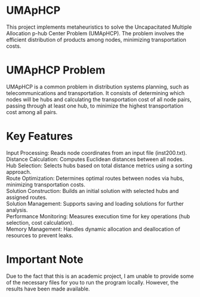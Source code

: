 # UMApHCP
This project implements metaheuristics to solve the Uncapacitated Multiple Allocation p-hub Center Problem (UMApHCP). The problem involves the efficient distribution of products among nodes, minimizing transportation costs.

# UMApHCP Problem
UMApHCP is a common problem in distribution systems planning, such as telecommunications and transportation. It consists of determining which nodes will be hubs and calculating the transportation cost of all node pairs, passing through at least one hub, to minimize the highest transportation cost among all pairs.

# Key Features
Input Processing: Reads node coordinates from an input file (inst200.txt).  
Distance Calculation: Computes Euclidean distances between all nodes.  
Hub Selection: Selects hubs based on total distance metrics using a sorting approach.  
Route Optimization: Determines optimal routes between nodes via hubs, minimizing transportation costs.  
Solution Construction: Builds an initial solution with selected hubs and assigned routes.  
Solution Management: Supports saving and loading solutions for further analysis.  
Performance Monitoring: Measures execution time for key operations (hub selection, cost calculation).  
Memory Management: Handles dynamic allocation and deallocation of resources to prevent leaks.

# Important Note
Due to the fact that this is an academic project, I am unable to provide some of the necessary files for you to run the program locally. However, the results have been made available.
